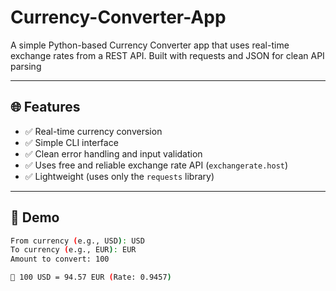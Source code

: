 # Currency-Converter-App
A simple Python-based Currency Converter app that uses real-time exchange rates from a REST API. Built with requests and JSON for clean API parsing

---

## 🌐 Features

- ✅ Real-time currency conversion
- ✅ Simple CLI interface
- ✅ Clean error handling and input validation
- ✅ Uses free and reliable exchange rate API (`exchangerate.host`)
- ✅ Lightweight (uses only the `requests` library)

---

## 🚀 Demo

```bash
From currency (e.g., USD): USD
To currency (e.g., EUR): EUR
Amount to convert: 100

💱 100 USD = 94.57 EUR (Rate: 0.9457)